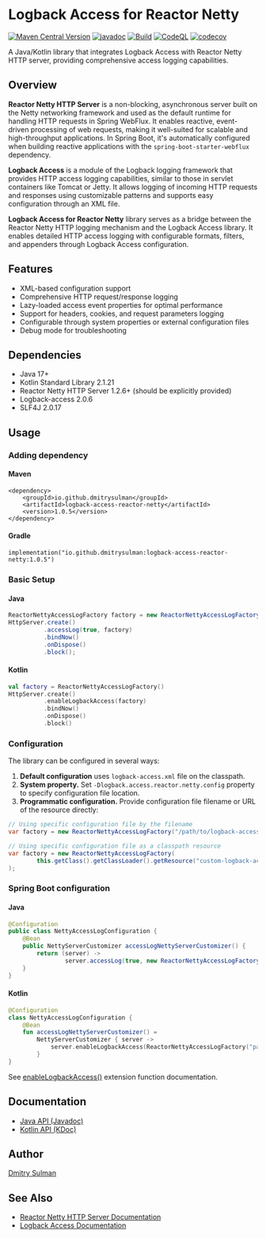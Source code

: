 # Logback Access for Reactor Netty
[![Maven Central Version](https://img.shields.io/maven-central/v/io.github.dmitrysulman/logback-access-reactor-netty)](https://central.sonatype.com/artifact/io.github.dmitrysulman/logback-access-reactor-netty)
[![javadoc](https://javadoc.io/badge2/io.github.dmitrysulman/logback-access-reactor-netty/javadoc.svg)](https://javadoc.io/doc/io.github.dmitrysulman/logback-access-reactor-netty)
[![Build](https://github.com/dmitrysulman/logback-access-reactor-netty/actions/workflows/build.yml/badge.svg)](https://github.com/dmitrysulman/logback-access-reactor-netty/actions/workflows/build.yml)
[![CodeQL](https://github.com/dmitrysulman/logback-access-reactor-netty/actions/workflows/codeql.yml/badge.svg)](https://github.com/dmitrysulman/logback-access-reactor-netty/actions/workflows/codeql.yml)
[![codecov](https://codecov.io/gh/dmitrysulman/logback-access-reactor-netty/graph/badge.svg?token=LOEJQ7K8Z7)](https://codecov.io/gh/dmitrysulman/logback-access-reactor-netty)

A Java/Kotlin library that integrates Logback Access with Reactor Netty HTTP server, providing comprehensive access logging capabilities.

## Overview

**Reactor Netty HTTP Server** is a non-blocking, asynchronous server built on the Netty networking framework and used as the default runtime for handling HTTP requests in Spring WebFlux. It enables reactive, event-driven processing of web requests, making it well-suited for scalable and high-throughput applications. In Spring Boot, it's automatically configured when building reactive applications with the `spring-boot-starter-webflux` dependency.

**Logback Access** is a module of the Logback logging framework that provides HTTP access logging capabilities, similar to those in servlet containers like Tomcat or Jetty. It allows logging of incoming HTTP requests and responses using customizable patterns and supports easy configuration through an XML file.

**Logback Access for Reactor Netty** library serves as a bridge between the Reactor Netty HTTP logging mechanism and the Logback Access library. It enables detailed HTTP access logging with configurable formats, filters, and appenders through Logback Access configuration.

## Features

- XML-based configuration support
- Comprehensive HTTP request/response logging
- Lazy-loaded access event properties for optimal performance
- Support for headers, cookies, and request parameters logging
- Configurable through system properties or external configuration files
- Debug mode for troubleshooting

## Dependencies

- Java 17+
- Kotlin Standard Library 2.1.21
- Reactor Netty HTTP Server 1.2.6+ (should be explicitly provided)
- Logback-access 2.0.6
- SLF4J 2.0.17

## Usage

### Adding dependency

#### Maven

```
<dependency>
    <groupId>io.github.dmitrysulman</groupId>
    <artifactId>logback-access-reactor-netty</artifactId>
    <version>1.0.5</version>
</dependency>
```

#### Gradle

```
implementation("io.github.dmitrysulman:logback-access-reactor-netty:1.0.5")
```

### Basic Setup

#### Java

```java
ReactorNettyAccessLogFactory factory = new ReactorNettyAccessLogFactory();
HttpServer.create()
          .accessLog(true, factory)
          .bindNow()
          .onDispose()
          .block();
```

#### Kotlin

```kotlin
val factory = ReactorNettyAccessLogFactory()
HttpServer.create()
          .enableLogbackAccess(factory)
          .bindNow()
          .onDispose()
          .block()
```

### Configuration

The library can be configured in several ways:

1. **Default configuration** uses `logback-access.xml` file on the classpath.
2. **System property.** Set `-Dlogback.access.reactor.netty.config` property to specify configuration file location.
3. **Programmatic configuration.** Provide configuration file filename or URL of the resource directly:
```java
// Using specific configuration file by the filename
var factory = new ReactorNettyAccessLogFactory("/path/to/logback-access.xml");

// Using specific configuration file as a classpath resource
var factory = new ReactorNettyAccessLogFactory(
        this.getClass().getClassLoader().getResource("custom-logback-access.xml")
);
```

### Spring Boot configuration

#### Java

```java
@Configuration
public class NettyAccessLogConfiguration {
    @Bean
    public NettyServerCustomizer accessLogNettyServerCustomizer() {
        return (server) ->
                server.accessLog(true, new ReactorNettyAccessLogFactory("path/to/your/logback-access.xml"));
    }
}
```

#### Kotlin
```kotlin
@Configuration
class NettyAccessLogConfiguration {
    @Bean
    fun accessLogNettyServerCustomizer() = 
        NettyServerCustomizer { server ->
            server.enableLogbackAccess(ReactorNettyAccessLogFactory("path/to/your/logback-access.xml"))
        }
}
```
See [enableLogbackAccess()](https://dmitrysulman.github.io/logback-access-reactor-netty/logback-access-reactor-netty/io.github.dmitrysulman.logback.access.reactor.netty/enable-logback-access.html) extension function documentation.

## Documentation

- [Java API (Javadoc)](https://javadoc.io/doc/io.github.dmitrysulman/logback-access-reactor-netty/latest/index.html)
- [Kotlin API (KDoc)](https://dmitrysulman.github.io/logback-access-reactor-netty/)

## Author

[Dmitry Sulman](https://www.linkedin.com/in/dmitrysulman/)

## See Also

- [Reactor Netty HTTP Server Documentation](https://projectreactor.io/docs/netty/release/reference/http-server.html)
- [Logback Access Documentation](https://logback.qos.ch/access.html)
